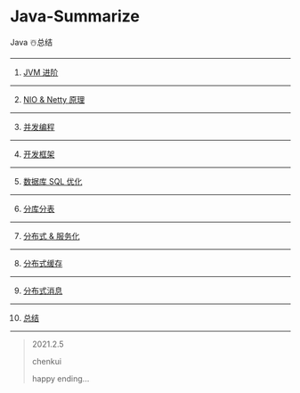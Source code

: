# Java-Summarize


Java ☃️总结

---

1. [JVM 进阶](https://github.com/oliverschen/Java-Summarize/blob/main/doc/JVM.md)

---

2. [NIO & Netty 原理](https://github.com/oliverschen/Java-Summarize/blob/main/doc/NIO.md)

---

3. [并发编程](https://github.com/oliverschen/Java-Summarize/blob/main/doc/并发编程.md)

---

4. [开发框架](https://github.com/oliverschen/Java-Summarize/blob/main/doc/框架.md)

---

5. [数据库 SQL 优化](https://github.com/oliverschen/Java-Summarize/blob/main/doc/MySql.md)

---

6. [分库分表]()

---

7. [分布式 & 服务化]()

---

8. [分布式缓存]()

---

9. [分布式消息]()

---

10. [总结]()

---

> 2021.2.5
>
> chenkui
>
> happy ending...			